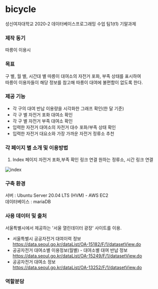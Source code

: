 # bicycle
성신여자대학교 2020-2 데이터베이스프로그래밍 수업 팀1(t1) 기말과제

### 제작 동기
따릉이 이용시 

### 목표
구 별, 월 별, 시간대 별 따릉이 대여소의 자전거 포화, 부족 상태를 표시하여 
<br>따릉이 이용자들이 해당 정보를 참고해 따릉이 대여에 불편함이 없도록 한다.

### 제공 기능
- 각 구의 대여 반납 이용량을 시각화한 그래프 확인(한 달 기준)
- 각 구 별 자전거 포화 대여소 확인
- 각 구 별 자전거 부족 대여소 확인
- 입력한 자전거 대여소의 자전거 대수 포화/부족 상태 확인
- 입력한 자전거 대요소와 가장 가까운 자전거 정류소 추천

### 각 페이지 별 소개 및 이용방법
1. Index 페이지
자전거 포화,부족 확인 링크 연결
원하는 정류소, 시간 링크 연결 


![index](https://user-images.githubusercontent.com/70589857/101937312-0cbb7380-3c25-11eb-87ac-2aa6bd1722f4.PNG)



### 구축 환경
서버 : Ubuntu Server 20.04 LTS (HVM) - AWS EC2
<br>데이터베이스 : mariaDB
<br>

### 사용 데이터 및 출처
서울특별시에서 제공하는 '서울 열린데이터 광장' 사이트를 이용.

- 서울특별시 공공자전거 대여이력 정보
<br>https://data.seoul.go.kr/dataList/OA-15182/F/1/datasetView.do
- 공공자전거 대여소별 이용정보(월별) - 대여소별 대여 반납 정보
<br>https://data.seoul.go.kr/dataList/OA-15249/F/1/datasetView.do
- 공공자전거 대여소 정보
<br>https://data.seoul.go.kr/dataList/OA-13252/F/1/datasetView.do

### 역할분담
